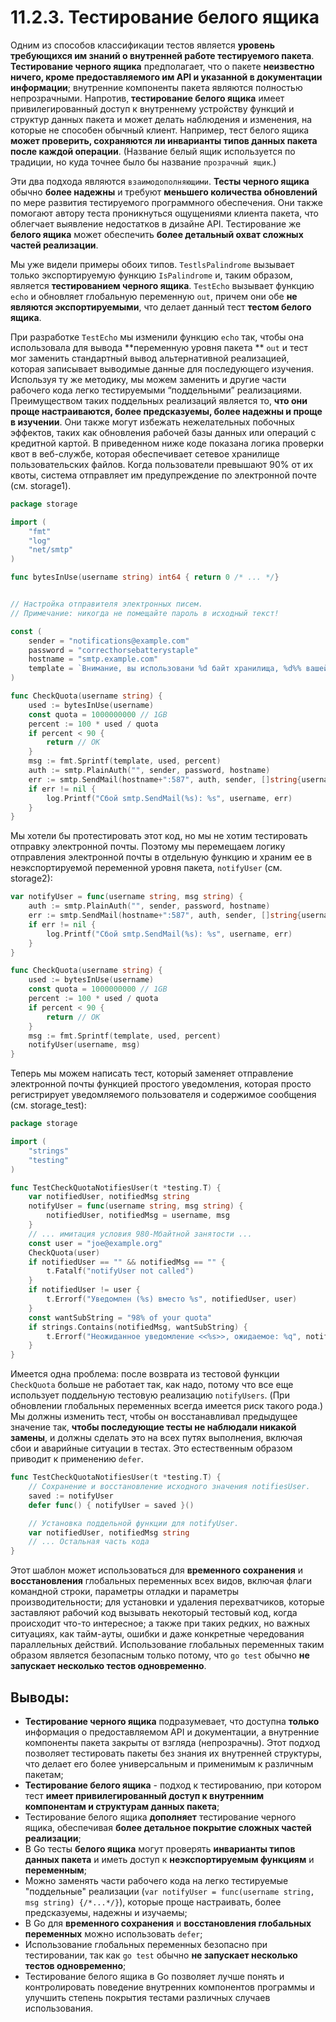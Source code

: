 # 11.2.3. Тестирование белого ящика

Одним из способов классификации тестов является **уровень требующихся им знаний о внутренней работе тестируемого
пакета**. **Тестирование черного ящика** предполагает, что о пакете **неизвестно ничего, кроме предоставляемого им API и
указанной в документации информации**; внутренние компоненты пакета являются полностью непрозрачными. Напротив,
**тестирование белого ящика** имеет привилегированный доступ к внутреннему устройству функций и структур данных пакета и
может делать наблюдения и изменения, на которые не способен обычный клиент. Например, тест белого ящика **может
проверить, сохраняются ли инварианты типов данных пакета после каждой операции**. (Название белый ящик используется по
традиции, но куда точнее было бы название `прозрачный ящик`.)

Эти два подхода являются `взаимодополняющими`. **Тесты черного ящика** обычно **более надежны** и требуют **меньшего
количества обновлений** по мере развития тестируемого программного обеспечения. Они также помогают автору теста
проникнуться ощущениями клиента пакета, что облегчает выявление недостатков в дизайне API. Тестирование же **белого
ящика** может обеспечить **более детальный охват сложных частей реализации**.

Мы уже видели примеры обоих типов. `TestlsPalindrome` вызывает только экспортируемую функцию `IsPalindrome` и, таким
образом, является **тестированием черного ящика**. `TestEcho` вызывает функцию `echo` и обновляет глобальную
переменную `out`, причем они обе **не являются экспортируемыми**, что делает данный тест **тестом белого ящика**.

При разработке `TestEcho` мы изменили функцию `echo` так, чтобы она использовала для вывода **переменную уровня пакета
** `out` и тест мог заменить стандартный вывод альтернативной реализацией, которая записывает выводимые данные для
последующего изучения. Используя ту же методику, мы можем заменить и другие части рабочего кода легко тестируемыми
“поддельными” реализациями. Преимуществом таких поддельных реализаций является то, **что они проще настраиваются, более
предсказуемы, более надежны и проще в изучении**. Они также могут избежать нежелательных побочных эффектов, таких как
обновления рабочей базы данных или операций с кредитной картой.
В приведенном ниже коде показана логика проверки квот в веб-службе, которая обеспечивает сетевое хранилище
пользовательских файлов. Когда пользователи превышают 90% от их квоты, система отправляет им предупреждение по
электронной почте (см. storage1).

``` go
package storage

import (
	"fmt"
	"log"
	"net/smtp"
)

func bytesInUse(username string) int64 { return 0 /* ... */}


// Настройка отправителя электронных писем.
// Примечание: никогда не помещайте пароль в исходный текст!

const (
	sender = "notifications@example.com"
	password = "correcthorsebatterystaple"
	hostname = "smtp.example.com"
	template = `Внимание, вы использовани %d байт хранилища, %d%% вашей квоты.`
)

func CheckQuota(username string) {
	used := bytesInUse(username)
	const quota = 1000000000 // 1GB
	percent := 100 * used / quota
	if percent < 90 {
		return // OK
	}
	msg := fmt.Sprintf(template, used, percent)
	auth := smtp.PlainAuth("", sender, password, hostname)
	err := smtp.SendMail(hostname+":587", auth, sender, []string{username}, []byte(msg))
	if err != nil {
		log.Printf("Сбой smtp.SendMail(%s): %s", username, err)
	}
}
```

Мы хотели бы протестировать этот код, но мы не хотим тестировать отправку электронной почты. Поэтому мы перемещаем
логику отправления электронной почты в отдельную функцию и храним ее в неэкспортируемой переменной уровня пакета,
`notifyUser` (см. storage2):

``` go
var notifyUser = func(username string, msg string) {
	auth := smtp.PlainAuth("", sender, password, hostname)
	err := smtp.SendMail(hostname+":587", auth, sender, []string{username}, []byte(msg))
	if err != nil {
		log.Printf("Сбой smtp.SendMail(%s): %s", username, err)
	}
}

func CheckQuota(username string) {
	used := bytesInUse(username)
	const quota = 1000000000 // 1GB
	percent := 100 * used / quota
	if percent < 90 {
		return // OK
	}
	msg := fmt.Sprintf(template, used, percent)
	notifyUser(username, msg)
}
```

Теперь мы можем написать тест, который заменяет отправление электронной почты функцией простого уведомления, которая
просто регистрирует уведомляемого пользователя и содержимое сообщения (см. storage_test):

``` go
package storage

import (
	"strings"
	"testing"
)

func TestCheckQuotaNotifiesUser(t *testing.T) {
	var notifiedUser, notifiedMsg string
	notifyUser = func(username string, msg string) {
		notifiedUser, notifiedMsg = username, msg
	}
	// ... имитация условия 980-Мбайтной занятости ...
	const user = "joe@example.org"
	CheckQuota(user)
	if notifiedUser == "" && notifiedMsg == "" {
		t.Fatalf("notifyUser not called")
	}
	if notifiedUser != user {
		t.Errorf("Уведомлен (%s) вместо %s", notifiedUser, user)
	}
	const wantSubString = "98% of your quota"
	if strings.Contains(notifiedMsg, wantSubString) {
		t.Errorf("Неожиданное уведомление <<%s>>, ожидаемое: %q", notifiedMsg, wantSubString)
	}
}
```

Имеется одна проблема: после возврата из тестовой функции `CheckQuota` больше не работает так, как надо, потому что все
еще использует поддельную тестовую реализацию `notifyUsers`. (При обновлении глобальных переменных всегда имеется риск
такого рода.) Мы должны изменить тест, чтобы он восстанавливал предыдущее значение так, **чтобы последующие тесты не
наблюдали никакой замены**, и должны сделать это на всех путях выполнения, включая сбои и аварийные ситуации в тестах.
Это естественным образом приводит к применению `defer`.

``` go
func TestCheckQuotaNotifiesUser(t *testing.T) {
	// Сохранение и восстановление исходного значения notifiesUser.
	saved := notifyUser
	defer func() { notifyUser = saved }()

	// Установка поддельной функции для notifyUser.
	var notifiedUser, notifiedMsg string
	// ... Остальная часть кода
}
```

Этот шаблон может использоваться для **временного сохранения** и **восстановления** глобальных переменных всех видов,
включая флаги командной строки, параметры отладки и параметры производительности; для установки и удаления
перехватчиков, которые заставляют рабочий код вызывать некоторый тестовый код, когда происходит что-то интересное; а
также при таких редких, но важных ситуациях, как тайм-ауты, ошибки и даже конкретные чередования параллельных действий.
Использование глобальных переменных таким образом является безопасным только потому, что `go test` обычно **не запускает
несколько тестов одновременно**.

## Выводы:

* **Тестирование черного ящика** подразумевает, что доступна **только** информация о предоставляемом API и документации,
  а внутренние компоненты пакета закрыты от взгляда (непрозрачны). Этот подход позволяет тестировать пакеты без знания
  их внутренней структуры, что делает его более универсальным и применимым к различным пакетам;
* **Тестирование белого ящика** - подход к тестированию, при котором тест **имеет привилегированный доступ к внутренним
  компонентам и структурам данных пакета**;
* Тестирование белого ящика **дополняет** тестирование черного ящика, обеспечивая **более детальное покрытие сложных
  частей реализации**;
* В Go тесты **белого ящика** могут проверять **инварианты типов данных пакета** и иметь доступ к **неэкспортируемым
  функциям** и **переменным**;
* Можно заменять части рабочего кода на легко тестируемые "поддельные"
  реализации (`var notifyUser = func(username string, msg string) {/*...*/}`), которые проще настраивать, более
  предсказуемы, надежны и изучаемы;
* В Go для **временного сохранения** и **восстановления глобальных переменных** можно использовать `defer`;
* Использование глобальных переменных безопасно при тестировании, так как `go test` обычно **не запускает несколько тестов
  одновременно**;
* Тестирование белого ящика в Go позволяет лучше понять и контролировать поведение внутренних компонентов программы и
  улучшить степень покрытия тестами различных случаев использования.